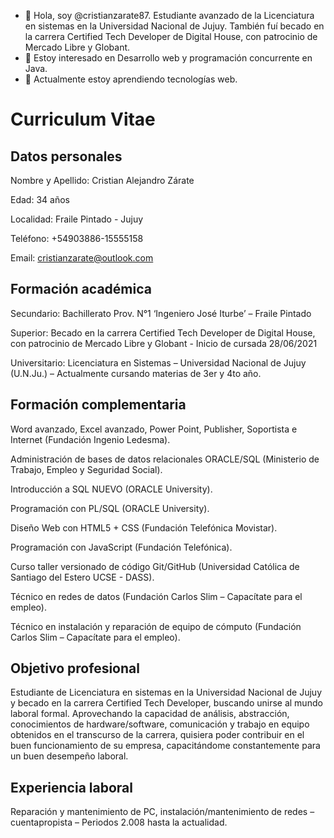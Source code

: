 - 👋 Hola, soy @cristianzarate87. Estudiante avanzado de la Licenciatura en sistemas en la Universidad Nacional de Jujuy.
También fuí becado en la carrera Certified Tech Developer de Digital House, con patrocinio de Mercado Libre y Globant.
- 👀 Estoy interesado en Desarrollo web y programación concurrente en Java.
- 🌱 Actualmente estoy aprendiendo tecnologías web.



# Curriculum Vitae

## Datos personales

Nombre y Apellido: Cristian Alejandro Zárate

Edad: 34 años

Localidad: Fraile Pintado - Jujuy

Teléfono: +54903886-15555158

Email: cristianzarate@outlook.com



## Formación académica

Secundario: Bachillerato Prov. N°1 ‘Ingeniero José Iturbe’ – Fraile Pintado

Superior: Becado en la carrera Certified Tech Developer de Digital House, con patrocinio de Mercado Libre y Globant - Inicio de cursada 28/06/2021

Universitario: Licenciatura en Sistemas – Universidad Nacional de Jujuy (U.N.Ju.) – Actualmente cursando materias de 3er y 4to año.


## Formación complementaria

Word avanzado, Excel avanzado, Power Point, Publisher, Soportista e Internet (Fundación Ingenio Ledesma).

Administración de bases de datos relacionales ORACLE/SQL (Ministerio de Trabajo, Empleo y Seguridad Social).

Introducción a SQL NUEVO (ORACLE University).

Programación con PL/SQL (ORACLE University).

Diseño Web con HTML5 + CSS (Fundación Telefónica Movistar).

Programación con JavaScript (Fundación Telefónica).

Curso taller versionado de código Git/GitHub (Universidad Católica de Santiago del Estero UCSE - DASS).

Técnico en redes de datos (Fundación Carlos Slim – Capacítate para el empleo).

Técnico en instalación y reparación de equipo de cómputo (Fundación Carlos Slim – Capacítate para el empleo).


## Objetivo profesional

Estudiante de Licenciatura en sistemas en la Universidad Nacional de Jujuy y becado en la carrera Certified Tech Developer, buscando unirse al
mundo laboral formal. Aprovechando la capacidad de análisis, abstracción, conocimientos de hardware/software, comunicación y trabajo en equipo
obtenidos en el transcurso de la carrera, quisiera poder contribuir en el buen funcionamiento de su empresa, capacitándome constantemente para
un buen desempeño laboral.


## Experiencia laboral

Reparación y mantenimiento de PC, instalación/mantenimiento de redes – cuentapropista – Periodos 2.008 hasta la actualidad.

